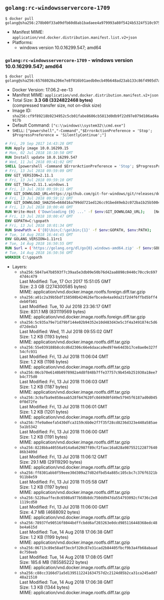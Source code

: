 ## `golang:rc-windowsservercore-1709`

```console
$ docker pull golang@sha256:278b00f33a09dfb60d8ab1badaee4a979993a80f5424b5324f510c975805085b
```

-	Manifest MIME: `application/vnd.docker.distribution.manifest.list.v2+json`
-	Platforms:
	-	windows version 10.0.16299.547; amd64

### `golang:rc-windowsservercore-1709` - windows version 10.0.16299.547; amd64

```console
$ docker pull golang@sha256:65768020a206e7e8f016b91aedb0ecb49b648ad23ab133c86f4905d7ad2a1691
```

-	Docker Version: 17.06.2-ee-13
-	Manifest MIME: `application/vnd.docker.distribution.manifest.v2+json`
-	Total Size: **3.3 GB (3324822468 bytes)**  
	(compressed transfer size, not on-disk size)
-	Image ID: `sha256:cf9f89218b9234952c5cb01fabe8606cb5813d0db9f22d97e079d106ad4a917b`
-	Default Command: `["c:\\windows\\system32\\cmd.exe"]`
-	`SHELL`: `["powershell","-Command","$ErrorActionPreference = 'Stop'; $ProgressPreference = 'SilentlyContinue';"]`

```dockerfile
# Fri, 29 Sep 2017 14:43:28 GMT
RUN Apply image 10.0.16299.15
# Mon, 02 Jul 2018 18:10:50 GMT
RUN Install update 10.0.16299.547
# Wed, 11 Jul 2018 09:41:02 GMT
SHELL [powershell -Command $ErrorActionPreference = 'Stop'; $ProgressPreference = 'SilentlyContinue';]
# Fri, 13 Jul 2018 09:59:09 GMT
ENV GIT_VERSION=2.11.1
# Fri, 13 Jul 2018 09:59:10 GMT
ENV GIT_TAG=v2.11.1.windows.1
# Fri, 13 Jul 2018 09:59:11 GMT
ENV GIT_DOWNLOAD_URL=https://github.com/git-for-windows/git/releases/download/v2.11.1.windows.1/MinGit-2.11.1-64-bit.zip
# Fri, 13 Jul 2018 09:59:12 GMT
ENV GIT_DOWNLOAD_SHA256=668d16a799dd721ed126cc91bed49eb2c072ba1b25b50048280a4e2c5ed56e59
# Fri, 13 Jul 2018 10:00:46 GMT
RUN Write-Host ('Downloading {0} ...' -f $env:GIT_DOWNLOAD_URL); 	[Net.ServicePointManager]::SecurityProtocol = [Net.SecurityProtocolType]::Tls12; 	Invoke-WebRequest -Uri $env:GIT_DOWNLOAD_URL -OutFile 'git.zip'; 		Write-Host ('Verifying sha256 ({0}) ...' -f $env:GIT_DOWNLOAD_SHA256); 	if ((Get-FileHash git.zip -Algorithm sha256).Hash -ne $env:GIT_DOWNLOAD_SHA256) { 		Write-Host 'FAILED!'; 		exit 1; 	}; 		Write-Host 'Expanding ...'; 	Expand-Archive -Path git.zip -DestinationPath C:\git\.; 		Write-Host 'Removing ...'; 	Remove-Item git.zip -Force; 		Write-Host 'Updating PATH ...'; 	$env:PATH = 'C:\git\cmd;C:\git\mingw64\bin;C:\git\usr\bin;' + $env:PATH; 	[Environment]::SetEnvironmentVariable('PATH', $env:PATH, [EnvironmentVariableTarget]::Machine); 		Write-Host 'Verifying install ...'; 	Write-Host '  git --version'; git --version; 		Write-Host 'Complete.';
# Fri, 13 Jul 2018 10:00:47 GMT
ENV GOPATH=C:\gopath
# Fri, 13 Jul 2018 10:01:34 GMT
RUN $newPath = ('{0}\bin;C:\go\bin;{1}' -f $env:GOPATH, $env:PATH); 	Write-Host ('Updating PATH: {0}' -f $newPath); 	[Environment]::SetEnvironmentVariable('PATH', $newPath, [EnvironmentVariableTarget]::Machine);
# Tue, 14 Aug 2018 16:44:45 GMT
ENV GOLANG_VERSION=1.11rc1
# Tue, 14 Aug 2018 16:50:55 GMT
RUN $url = ('https://golang.org/dl/go{0}.windows-amd64.zip' -f $env:GOLANG_VERSION); 	Write-Host ('Downloading {0} ...' -f $url); 	Invoke-WebRequest -Uri $url -OutFile 'go.zip'; 		$sha256 = 'bcd482bdae421c580897ce0bb350f56679ebe676817ead572ee3a5942611bcc9'; 	Write-Host ('Verifying sha256 ({0}) ...' -f $sha256); 	if ((Get-FileHash go.zip -Algorithm sha256).Hash -ne $sha256) { 		Write-Host 'FAILED!'; 		exit 1; 	}; 		Write-Host 'Expanding ...'; 	Expand-Archive go.zip -DestinationPath C:\; 		Write-Host 'Verifying install ("go version") ...'; 	go version; 		Write-Host 'Removing ...'; 	Remove-Item go.zip -Force; 		Write-Host 'Complete.';
# Tue, 14 Aug 2018 16:50:56 GMT
WORKDIR C:\gopath
```

-	Layers:
	-	`sha256:5847a47b8593f7c39aa5e3db09e50b76d42aa8898c0440c70cc9c69747d4c479`  
		Last Modified: Tue, 17 Oct 2017 15:51:05 GMT  
		Size: 2.3 GB (2274300585 bytes)  
		MIME: application/vnd.docker.image.rootfs.foreign.diff.tar.gzip
	-	`sha256:a01c2a39b5bdf158508b424626efbcede4aa9da21f2d4f6ffbd5bff4deb0fb01`  
		Last Modified: Tue, 10 Jul 2018 23:36:17 GMT  
		Size: 831.1 MB (831119569 bytes)  
		MIME: application/vnd.docker.image.rootfs.foreign.diff.tar.gzip
	-	`sha256:5c935a79e71d79bf144e02b94352e10d483d43e5c3f4a3491874c5d6d72deda3`  
		Last Modified: Wed, 11 Jul 2018 09:55:02 GMT  
		Size: 1.2 KB (1193 bytes)  
		MIME: application/vnd.docker.image.rootfs.diff.tar.gzip
	-	`sha256:55e039188b8cdcd6d2306c66e6daaca9ed974e64d3b17ce8ae0e327f54cfc931`  
		Last Modified: Fri, 13 Jul 2018 11:06:04 GMT  
		Size: 1.2 KB (1198 bytes)  
		MIME: application/vnd.docker.image.rootfs.diff.tar.gzip
	-	`sha256:06cb70e6140b0978982a4d8f848b7ffe37757c9b454b251930a18ee7b4c775d0`  
		Last Modified: Fri, 13 Jul 2018 11:06:03 GMT  
		Size: 1.2 KB (1187 bytes)  
		MIME: application/vnd.docker.image.rootfs.diff.tar.gzip
	-	`sha256:3c9afba9e858eaab528f647620fc0d49d0fd49e57945f6187ad0d0450f0d72fe`  
		Last Modified: Fri, 13 Jul 2018 11:06:01 GMT  
		Size: 1.2 KB (1201 bytes)  
		MIME: application/vnd.docker.image.rootfs.diff.tar.gzip
	-	`sha256:7fe9a0eefa5430dfca3159c6b0e2f7f35f28cd8236d323e440a585ae5a1b5342`  
		Last Modified: Fri, 13 Jul 2018 11:06:00 GMT  
		Size: 1.2 KB (1191 bytes)  
		MIME: application/vnd.docker.image.rootfs.diff.tar.gzip
	-	`sha256:8228bba40556a914a0a62987f89cf2faac16a828a98755212287764086b3409d`  
		Last Modified: Fri, 13 Jul 2018 11:06:12 GMT  
		Size: 29.1 MB (29119290 bytes)  
		MIME: application/vnd.docker.image.rootfs.diff.tar.gzip
	-	`sha256:ff8301abb8f59eee30d309a27d82dfbd54a885c105cbc7c376f6321b911b8e59`  
		Last Modified: Fri, 13 Jul 2018 11:05:58 GMT  
		Size: 1.2 KB (1197 bytes)  
		MIME: application/vnd.docker.image.rootfs.diff.tar.gzip
	-	`sha256:5220aaffec8c6508a977b58b8dc750dd947da554793092cf4736c2e81119cd50`  
		Last Modified: Fri, 13 Jul 2018 11:06:00 GMT  
		Size: 4.7 MB (4688092 bytes)  
		MIME: application/vnd.docker.image.rootfs.diff.tar.gzip
	-	`sha256:78937fe90516f8044bdffcbdd6af203263e0dcd985116448368edc48be4a615d`  
		Last Modified: Tue, 14 Aug 2018 17:06:38 GMT  
		Size: 1.2 KB (1199 bytes)  
		MIME: application/vnd.docker.image.rootfs.diff.tar.gzip
	-	`sha256:06713c89e58adf3ecbf320c87e31cad2b84405fbcf9b3a4fb68abaad8c750eeb`  
		Last Modified: Tue, 14 Aug 2018 17:08:05 GMT  
		Size: 185.6 MB (185585222 bytes)  
		MIME: application/vnd.docker.image.rootfs.diff.tar.gzip
	-	`sha256:c88cc3166d71a5d1395112241634757d2c2124d85b2ca31ca245add748a21510`  
		Last Modified: Tue, 14 Aug 2018 17:06:38 GMT  
		Size: 1.3 KB (1344 bytes)  
		MIME: application/vnd.docker.image.rootfs.diff.tar.gzip
